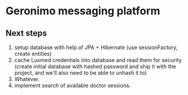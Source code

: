 # Geronimo messaging platform

## Next steps
1. setup database with help of JPA + Hibernate (use sessionFactory, create entities)
2. cache Luxmed credentials into database and read them for security 
(create initial database with hashed password and ship it with the project, and we'll also need to be able to unhash it to)
3. Whatever.  
4. implement search of available doctor sessions.